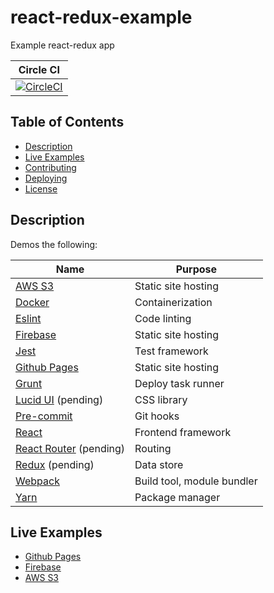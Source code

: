 # react-redux-example

Example react-redux app

| Circle CI |
|-----------|
| [![CircleCI](https://circleci.com/gh/mdzhang/react-redux-example.svg?style=shield)](https://circleci.com/gh/mdzhang/react-redux-example) |

## Table of Contents

* [Description](#description)
* [Live Examples](#live-examples)
* [Contributing](docs/CONTRIBUTING.md)
* [Deploying](docs/deploying)
* [License](docs/LICENSE.md)

## Description

Demos the following:

| Name | Purpose |
|------|---------|
| [AWS S3](https://aws.amazon.com/s3/) | Static site hosting |
| [Docker](https://docs.docker.com/engine/reference/run/) | Containerization |
| [Eslint](http://eslint.org/) | Code linting |
| [Firebase](https://www.firebase.com) | Static site hosting |
| [Jest](https://facebook.github.io/jest/) | Test framework |
| [Github Pages](https://pages.github.com/) | Static site hosting |
| [Grunt](http://gruntjs.com/) | Deploy task runner |
| [Lucid UI](http://appnexus.github.io/lucid/#/) (pending) | CSS library |
| [Pre-commit](http://pre-commit.com/) | Git hooks |
| [React](https://facebook.github.io/react) | Frontend framework |
| [React Router](https://github.com/ReactTraining/react-router) (pending) | Routing |
| [Redux](http://redux.js.org/) (pending) | Data store |
| [Webpack](https://webpack.github.io/docs/) | Build tool, module bundler |
| [Yarn](https://yarnpkg.com/en/docs/) | Package manager |

## Live Examples

- [Github Pages](https://mdzhang.github.io/react-redux-example/)
- [Firebase](https://react-redux-example-eb179.firebaseapp.com)
- [AWS S3](http://dev.mdzhang.com/react-redux-example/)
